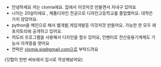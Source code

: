 - 안녕하세요 저는 clomia에요. 집에서 이것저것 만들면서 지내구 있어요
- 나이는 20살이에요 , 제품디자인 전공으로 디자인고등학교를 졸업했어요. 대학은 가지 않았어요.
- python을 메인으로 해서 웹개발,게임개발등 이것저것 만들어요. 가능한 한 모두 레포지토리에 공개하고 있어요.
- 어도비 프로그램을 사용해서 디자인을 할수 있어요, 인벤터로 전산응용기계제도 기능사 자격증을 땃어요
- 연락은 clomia.sig@gmail.com으로 부탁드려요

(깃헙이 한번 써보래서 임시로 작성해놨어요)

<!---
clomia/clomia is a ✨ special ✨ repository because its `README.md` (this file) appears on your GitHub profile.
You can click the Preview link to take a look at your changes.
--->
